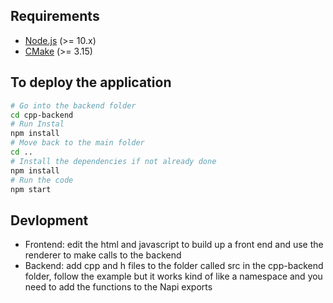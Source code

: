 ## Requirements
- [Node.js](https://nodejs.org/en/download/) (>= 10.x)
- [CMake](https://cmake.org/download/) (>= 3.15)

## To deploy the application
```bash
# Go into the backend folder
cd cpp-backend
# Run Instal
npm install
# Move back to the main folder
cd ..
# Install the dependencies if not already done
npm install
# Run the code
npm start
```

## Devlopment

- Frontend: edit the html and javascript to build up a front end and use the renderer to make calls to the backend
- Backend: add cpp and h files to the folder called src in the cpp-backend folder, follow the example but it works kind of like a namespace and you need to add the functions to the Napi exports
